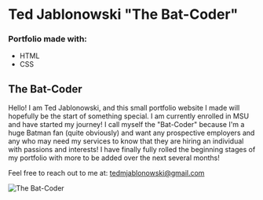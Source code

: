# Ted Jablonowski "The Bat-Coder"

### Portfolio made with:

* HTML
* CSS

## The Bat-Coder

Hello! I am Ted Jablonowski, and this small portfolio website I made will hopefully be the start of something special. I am currently enrolled in MSU and have started my journey! I call myself the "Bat-Coder" because I'm a huge Batman fan (quite obviously) and want any prospective employers and any who may need my services to know that they are hiring an individual with passions and interests! I have finally fully rolled the beginning stages of my portfolio with more to be added over the next several months! 

Feel free to reach out to me at:
tedmjablonowski@gmail.com

![The Bat-Coder](https://github.com/tedmjablonowski/Ted-Jablonowski-s-Portfolio/blob/main/assets/images/bat-png.png)


